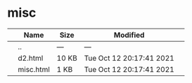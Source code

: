 misc
====

<table><thead><tr class="header"><th></th><th>Name</th><th>Size</th><th>Modified</th><th></th></tr></thead><tbody><tr class="odd"><td></td><td><span class="goup">..</span></td><td>—</td><td>—</td><td></td></tr><tr class="even"><td></td><td><span class="name">d2.html</span></td><td>10 KB</td><td>Tue Oct 12 20:17:41 2021</td><td></td></tr><tr class="odd"><td></td><td><span class="name">misc.html</span></td><td>1 KB</td><td>Tue Oct 12 20:17:41 2021</td><td></td></tr></tbody></table>
